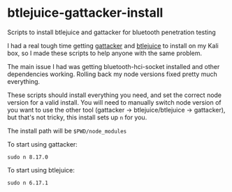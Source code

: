 # btlejuice-gattacker-install
Scripts to install btlejuice and gattacker for bluetooth penetration testing

I had a real tough time getting [gattacker](https://github.com/securing/gattacker) and [btlejuice](https://github.com/DigitalSecurity/btlejuice) to install on my Kali box, so I made these scripts to help anyone with the same problem. 

The main issue I had was getting bluetooth-hci-socket installed and other dependencies working. Rolling back my node versions fixed pretty much everything.

These scripts should install everything you need, and set the correct node version for a valid install.
You will need to manually switch node version of you want to use the other tool (gattacker -> btlejuice/btlejuice -> gattacker), but that's not tricky, this install sets up `n` for you.

The install path will be `$PWD/node_modules`

To start using gattacker:
```
sudo n 8.17.0
```

To start using btlejuice:
```
sudo n 6.17.1
```
